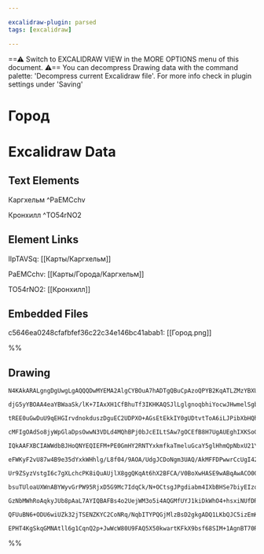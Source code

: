```yaml
---

excalidraw-plugin: parsed
tags: [excalidraw]

---
```

==⚠  Switch to EXCALIDRAW VIEW in the MORE OPTIONS menu of this document. ⚠== You can decompress Drawing data with the command palette: 'Decompress current Excalidraw file'. For more info check in plugin settings under 'Saving'



# Город

# Excalidraw Data

## Text Elements
Каргхельм ^PaEMCchv

Кронхилл ^TO54rNO2

## Element Links
IlpTAVSq: [[Карты/Каргхельм]]

PaEMCchv: [[Карты/Города/Каргхельм]]

TO54rNO2: [[Кронхилл]]

## Embedded Files
c5646ea0248cfafbfef36c22c34e146bc41abab1: [[Город.png]]

%%
## Drawing
```compressed-json
N4KAkARALgngDgUwgLgAQQQDwMYEMA2AlgCYBOuA7hADTgQBuCpAzoQPYB2KqATLZMzYBXUtiRoIACyhQ4zZAHoFAc0JRJQgEYA6bGwC2CgF7N6hbEcK4OCtptbErHALRY8RMpWdx8Q1TdIEfARcZgRmBShcZQUebQBGOIAWGjoghH0EDihmbgBtcDBQMBLoLChuCEAsEEABEEA+EEBeEEBREEAOEEBuEDbUksgAM04oAGVCI3FeADZtAAYAZkmA

djG5yYBOAA4eaYBWaaSk/lK+7IAxXH1CfBhuTf3IKHKAQSJlLglgnoqbhiYocwJHwmelSgbDgXVKJEqABUAPKbJKkABy0J4YNu8FGZUwH0KkEw3HiiW0y02y2mpNWyzGm3iq0Sn0uaGcPDG8W0qxW7KSm1ps2mYz2OIgFBI6nx8Tm2h20x48RJSQ261pn0kCAB0m40u021WXNWqzmPDmyySNM+1mUwW4k0+zCgpDYAGsEABhNj4NikSoAYniCF9v

tREE0uGwDuU9qEHGIrvdnokduszDguEC2UDPXO+AGsEtEkkIY0gUDtvtToA6iLJPibXbHQhszBc+hBB5AxHlJIOOFcmh4p8QSG1AzUPFJtbBRGo13mD3UMVutB0dweDiAL42hAIYj4/nLFZJKWfRgsdgvVC7PuC4+sTgIzhifFzLk8MfM6afIRwYi4O7b3tzTZJn1JIdUSFlPkIZgABF0l/bgegIMJPnDYQ4AASWIWc8gAXU+TRhCjABRYJMmyLD

cMFIgOAdSo8jyWpGlaDpsOwwN3VDLd4MQhBPj0bJcEILtSAw7gOCEfB8H7UgAUEghIXKSoGOadpOk+cgKHkrFFPqZSOjYwSEAACVVDsKl7bQeGuQVcCEYEACVwmGUY7SEHjBUE4gsEqXBpnTchMhEtAxIkwp10KedbgUiQqkABhAakAZhAmkAVhA2kAGRBAB4QdN+iGEZlwmGZ5kWDkNm2XZPkOKATjOC4rk+O4sX+QFXgQd5A2PH53Eas9oBBQM

IQkAAFXBCIAWWdbBJHoQNYEQIEFM+PE0GmHY2RNTYxkmfkaTmeluGcaY5glHhmQpNbxU21Yxk+YViFFXtmTZSkX2WOZ4kWSk9WVEz1SWuJtV1fVDWNU1rI4C1RnHBcSzrGMPW9f0/SQPCQzDSdozdOH43IDgkxTLJsQXDMJIbJspALEQkcFaHy0rasqdrJ0SYxFsITU4QO2nWdLwXAdsCHfExzZyNiE57gIrRWa0BXbowqhzc/1QaUkn5I8mBvM8

eFWKyF2vU87w4B9e35dYxkWHhlg/L8f04/9AOA/UdgJCDoNgm3UAQ/AkMFFDPwwrCcUgI42DQuBVmUBzmAAfTgI5nRG+47JgABFGBSAAaVRSBlAAIUwMt9BG0bIQALQGzRVigQjIUM/BcAGTQIBxCiF3w4XiIyfHyM+KiaIkOjAGQQOp6kAFhAYoUWKEuStL0pYti2A4hWPa9hc+KiAzhIV4LJMFD0ZI4OSovQCfEpSjK20oTSzKPuKT+n/Su2Mt

Ur9ZSyzVstgI6c7gXLchcPK8iQuAUjlX8ggQKqAt6hX2BFCA/V0BoXwHASE9wABqAwACO00lwSEIPoaIlMFyLUVmMaYFkKSm02IBSYJ0BQLmHM4XYEpVhbDGGsOEsxQLXVpmgJYX0n7cF4aDcGVoaylhdBjOM6AEw42TKmAmpRgyhh9lGWGkjoDY1xnI9MmYmaVHzBNCmxYGYIArLdKsvZRF1l0RIFm24hYc27HTHmyY+awAFpDUoaNRZBXEtvOW

bsuTUloaUXWnABYWyvGrPW95RjxD5G9Mc7IdqCk/N+OCtsgJPgdiabm4IXbBHSe7biyEIzoUwvkAOEAc55wLkXUu5dK7V1rvXRu3Rm4KIIsQdupEcj5HaZAHutF6JxUAEIggBpEHHjfKeGVZ7d3nk6RexTBREzAQrCA2B1rKxCNQkC2AEI9E0D0FqfJsDHWwDsP0ytNDYBNLgYMmh4jFncKMAo3QwC5JKPEJuEEowAPQLgTYrSwCrnAM3CAuA4Bw

GzNbMWhRoAqkyJUb8pAaL7AYIQBAFBs4o2UejWM3o5i4AQGMfUYJ1kiDkWhO4+hsxiNUfDRGAY0XYApfjKlGRsVKLRvSrGiZZH4zJSy0glLqVHB0TmZmbpWZwqFSKjItK6ymLurwZlrLsjsppcY6xzYpV2JlWqqAGq7Ls07I4ix+rhVsupdCFx/NeyCwtXK/QQdjinHOMObWkBZVWoyC6wYX8parFVZa9V1LL5dUqG8eR5KQ2GupdC0gUB7jCrYB

QFUuBN6+ODU6wiUZk32jTSENZKYC2CoNRq/NqbITYPQGjMlzBsD2gkgADQ1LKbQJC5izEmKOTaBJ5hoobU2/AABNARZIphvWWDKTaB4e3vjhUYNgBhYU6wIK5K0RJJhJDWKsKBjqfX6GNcLbxtbOlkvDCQHKowXxosvcQbMCBQRoE9VU6SxARpsE8rmu5wRFme1/lnd9PK5yCmzm6NZpBlDBgABTcmoLwU0qBDoIcmFqAAlIGByyhxIpkqFB2DRo

EPHT4KgSkqGMNAtll6g1CqnQ2p+JwWcW80U9FAQ5X50kwartKFkX9bsf68SIM+1AgnBT70RWgMTPNbJUWcqQVy+7Sh2AAFYIGwDkAY+84Cfu/fvTQf6uIAbRSGH4jBITLvwDxiWzN0gadPIGFltoDDVslhArNlF5luyXoB3o9oaV2cY2eHz3dQhJvs+ZyzolfGhXALLCAKzZzABBauIAA===
```
%%